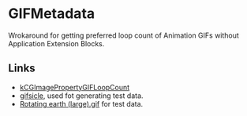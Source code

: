 # GIFMetadata

Wrokaround for getting preferred loop count of Animation GIFs without Application Extension Blocks.


## Links

- [kCGImagePropertyGIFLoopCount](https://developer.apple.com/reference/imageio/kcgimagepropertygifloopcount)
- [gifsicle](https://www.lcdf.org/gifsicle/man.html), used fot generating test data.
- [Rotating earth (large).gif](https://commons.wikimedia.org/wiki/File:Rotating_earth_(large).gif) for test data.


